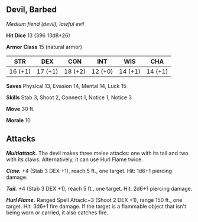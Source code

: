 ## Devil, Barbed

*Medium fiend (devil), lawful evil*

**Hit Dice** 13 (396 13d8+26)

**Armor Class** 15 (natural armor)

| STR     | DEX     | CON     | INT     | WIS     | CHA     |
|---------|---------|---------|---------|---------|---------|
| 16 (+1) | 17 (+1) | 18 (+2) | 12 (+0) | 14 (+1) | 14 (+1) |

**Saves** Physical 13, Evasion 14, Mental 14, Luck 15

**Skills** Stab 3, Shoot 2, Connect 1, Notice 1, Notice 3

**Move** 30 ft.

**Morale** 10

## Attacks

***Multiattack.*** The devil makes three melee attacks: one with its tail and two with its claws. Alternatively, it can use Hurl Flame twice.

***Claw.*** +4 (Stab 3 DEX +1), reach 5 ft., one target. Hit: 1d6+1 piercing damage.

***Tail.*** +4 (Stab 3 DEX +1), reach 5 ft., one target. Hit: 2d6+1 piercing damage.

***Hurl Flame.*** Ranged Spell Attack:+3 (Shoot 2 DEX +1), range 150 ft., one target. Hit: 3d6+1 fire damage. If the target is a flammable object that isn't being worn or carried, it also catches fire.

